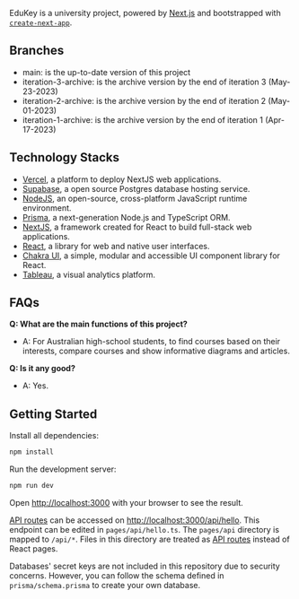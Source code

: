 EduKey is a university project, powered by [Next.js](https://nextjs.org/) and bootstrapped with [`create-next-app`](https://github.com/vercel/next.js/tree/canary/packages/create-next-app).

## Branches
- main: is the up-to-date version of this project
- iteration-3-archive: is the archive version by the end of iteration 3 (May-23-2023)
- iteration-2-archive: is the archive version by the end of iteration 2 (May-01-2023)
- iteration-1-archive: is the archive version by the end of iteration 1 (Apr-17-2023)

## Technology Stacks
- [Vercel](https://vercel.com/), a platform to deploy NextJS web applications.
- [Supabase](https://supabase.com/), a open source Postgres database hosting service. 
- [NodeJS](https://nodejs.org/), an open-source, cross-platform JavaScript runtime environment.
- [Prisma](https://www.prisma.io/), a next-generation Node.js and TypeScript ORM.
- [NextJS](https://nextjs.org/), a framework created for React to build full-stack web applications. 
- [React](https://react.dev/), a library for web and native user interfaces.
- [Chakra UI](https://chakra-ui.com/), a simple, modular and accessible UI component library for React. 
- [Tableau](https://www.tableau.com/), a visual analytics platform. 
 

## FAQs
**Q: What are the main functions of this project?**

- A: For Australian high-school students, to find courses based on their interests, compare courses and show informative diagrams and articles. 

**Q: Is it any good?** 

- A: Yes.


## Getting Started

Install all dependencies:
 
```bash
npm install
```

Run the development server:

```bash
npm run dev
```

Open [http://localhost:3000](http://localhost:3000) with your browser to see the result.

[API routes](https://nextjs.org/docs/api-routes/introduction) can be accessed on [http://localhost:3000/api/hello](http://localhost:3000/api/hello). This endpoint can be edited in `pages/api/hello.ts`. The `pages/api` directory is mapped to `/api/*`. Files in this directory are treated as [API routes](https://nextjs.org/docs/api-routes/introduction) instead of React pages.

Databases' secret keys are not included in this repository due to security concerns. However, you can follow the schema defined in `prisma/schema.prisma` to create your own database. 
